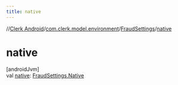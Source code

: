 ```yaml
---
title: native
---
```

//[Clerk Android](../../../index.html)/[com.clerk.model.environment](../index.html)/[FraudSettings](index.html)/[native](native.html)



# native



[androidJvm]\
val [native](native.html): [FraudSettings.Native](-native/index.html)




